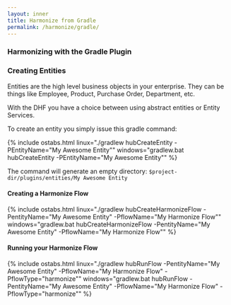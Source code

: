 ```yaml
---
layout: inner
title: Harmonize from Gradle
permalink: /harmonize/gradle/
---
```


### Harmonizing with the Gradle Plugin

### Creating Entities

Entities are the high level business objects in your enterprise. They can be things like Employee, Product, Purchase Order, Department, etc.

With the DHF you have a choice between using abstract entities or Entity Services.

To create an entity you simply issue this gradle command:

{% include ostabs.html linux="./gradlew hubCreateEntity -PEntityName=\"My Awesome Entity\"" windows="gradlew.bat hubCreateEntity -PEntityName=\"My Awesome Entity\"" %}

The command will generate an empty directory: `$project-dir/plugins/entities/My Awesome Entity`

#### Creating a Harmonize Flow
{% include ostabs.html linux="./gradlew hubCreateHarmonizeFlow -PentityName=\"My Awesome Entity\" -PflowName=\"My Harmonize Flow\"" windows="gradlew.bat hubCreateHarmonizeFlow -PentityName=\"My Awesome Entity\" -PflowName=\"My Harmonize Flow\"" %}

#### Running your Harmonize Flow
{% include ostabs.html linux="./gradlew hubRunFlow -PentityName=\"My Awesome Entity\" -PflowName=\"My Harmonize Flow\" -PflowType=\"harmonize\"" windows="gradlew.bat hubRunFlow -PentityName=\"My Awesome Entity\" -PflowName=\"My Harmonize Flow\" -PflowType=\"harmonize\"" %}
